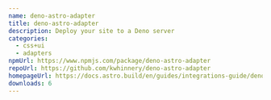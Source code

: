 ```yaml
---
name: deno-astro-adapter
title: deno-astro-adapter
description: Deploy your site to a Deno server
categories:
  - css+ui
  - adapters
npmUrl: https://www.npmjs.com/package/deno-astro-adapter
repoUrl: https://github.com/kwhinnery/deno-astro-adapter
homepageUrl: https://docs.astro.build/en/guides/integrations-guide/deno/
downloads: 6
---
```

